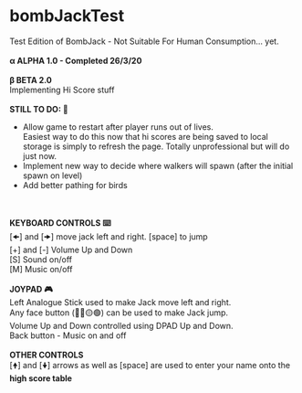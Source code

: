 # bombJackTest
Test Edition of BombJack - Not Suitable For Human Consumption... yet.<br/>
<br/>
<b>α ALPHA 1.0 - Completed 26/3/20</b><br/>
<br/>
<b>β BETA 2.0</b><br/>
Implementing Hi Score stuff<br/>
<br/>
<b>STILL TO DO: 🚧</b><br/>
<ul>
    <li>Allow game to restart after player runs out of lives.<br/>
    Easiest way to do this now that hi scores are being saved to local storage is simply to refresh the page. Totally unprofessional but will do just now.</li>
    <li>Implement new way to decide where walkers will spawn (after the initial spawn on level)</li>
    <li>Add better pathing for birds</li>
</ul>
<br/>
<br/>
<b>KEYBOARD CONTROLS ⌨️</b><br/>
[🠜] and [🠞] move jack left and right. [space] to jump<br/>
[+]  and [-] Volume Up and Down<br/>
[S] Sound on/off<br/>
[M] Music on/off<br/>
<br/>
<b>JOYPAD 🎮</b><br/>
Left Analogue Stick used to make Jack move left and right.<br/>
Any face button (🔴🔵🟡🟢) can be used to make Jack jump.<br/>
Volume Up and Down controlled using DPAD Up and Down.<br/>
Back button - Music on and off<br/>
<br/>
<b>OTHER CONTROLS</b><br/>
[🠝] and [🠟] arrows as well as [space] are used to enter your name onto the <b>high score table</b>
